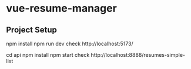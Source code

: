 # vue-resume-manager

## Project Setup
npm install
npm run dev
check http://localhost:5173/

cd api
npm install
npm start
check http://localhost:8888/resumes-simple-list

